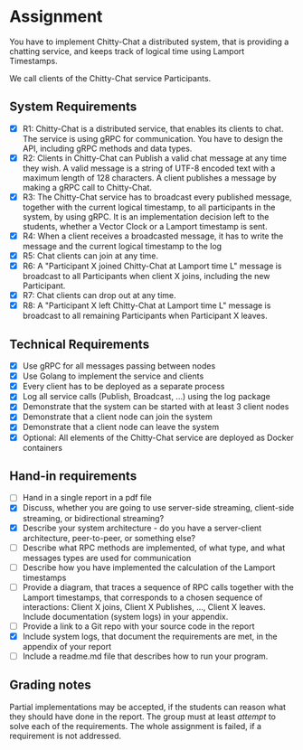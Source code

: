 # Assignment

You have to implement Chitty-Chat a distributed system, that is providing a chatting service, and keeps track of logical time using Lamport Timestamps.

We call clients of the Chitty-Chat service Participants.

## System Requirements

- [x] R1: Chitty-Chat is a distributed service, that enables its clients to chat. The service is using gRPC for communication. You have to design the API, including gRPC methods and data types.
- [x] R2: Clients in Chitty-Chat can Publish a valid chat message at any time they wish.  A valid message is a string of UTF-8 encoded text with a maximum length of 128 characters. A client publishes a message by making a gRPC call to Chitty-Chat.
- [x] R3: The Chitty-Chat service has to broadcast every published message, together with the current logical timestamp, to all participants in the system, by using gRPC. It is an implementation decision left to the students, whether a Vector Clock or a Lamport timestamp is sent.
- [x] R4: When a client receives a broadcasted message, it has to write the message and the current logical timestamp to the log
- [x] R5: Chat clients can join at any time.
- [x] R6: A "Participant X  joined Chitty-Chat at Lamport time L" message is broadcast to all Participants when client X joins, including the new Participant.
- [x] R7: Chat clients can drop out at any time.
- [x] R8: A "Participant X left Chitty-Chat at Lamport time L" message is broadcast to all remaining Participants when Participant X leaves.

## Technical Requirements

- [x] Use gRPC for all messages passing between nodes
- [x] Use Golang to implement the service and clients
- [x] Every client has to be deployed as a separate process
- [x] Log all service calls (Publish, Broadcast, ...) using the log package
- [x] Demonstrate that the system can be started with at least 3 client nodes
- [x] Demonstrate that a client node can join the system
- [x] Demonstrate that a client node can leave the system
- [x] Optional: All elements of the Chitty-Chat service are deployed as Docker containers

## Hand-in requirements

- [ ] Hand in a single report in a pdf file
- [x] Discuss, whether you are going to use server-side streaming, client-side streaming, or bidirectional streaming?
- [x] Describe your system architecture - do you have a server-client architecture, peer-to-peer, or something else?
- [ ] Describe what  RPC methods are implemented, of what type, and what messages types are used for communication
- [ ] Describe how you have implemented the calculation of the Lamport timestamps
- [ ] Provide a diagram, that traces a sequence of RPC calls together with the Lamport timestamps, that corresponds to a chosen sequence of interactions: Client X joins, Client X Publishes, ..., Client X leaves. Include documentation (system logs) in your appendix.
- [ ] Provide a link to a Git repo with your source code in the report
- [x] Include system logs, that document the requirements are met, in the appendix of your report
- [ ] Include a readme.md file that describes how to run your program.

## Grading notes

Partial implementations may be accepted, if the students can reason what they should have done in the report.
The group must at least *attempt* to solve each of the requirements. The whole assignment is failed, if a requirement is not addressed.
